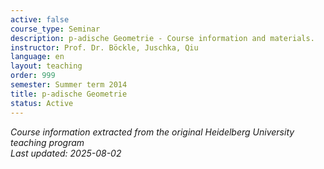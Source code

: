 ```yaml
---
active: false
course_type: Seminar
description: p-adische Geometrie - Course information and materials.
instructor: Prof. Dr. Böckle, Juschka, Qiu
language: en
layout: teaching
order: 999
semester: Summer term 2014
title: p-adische Geometrie
status: Active
---
```



*Course information extracted from the original Heidelberg University teaching program*  
*Last updated: 2025-08-02*